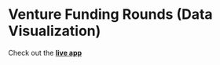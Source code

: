 # Venture Funding Rounds (Data Visualization)

Check out the **[live app](https://vladi27.github.io/startup-funding-rounds/)**
